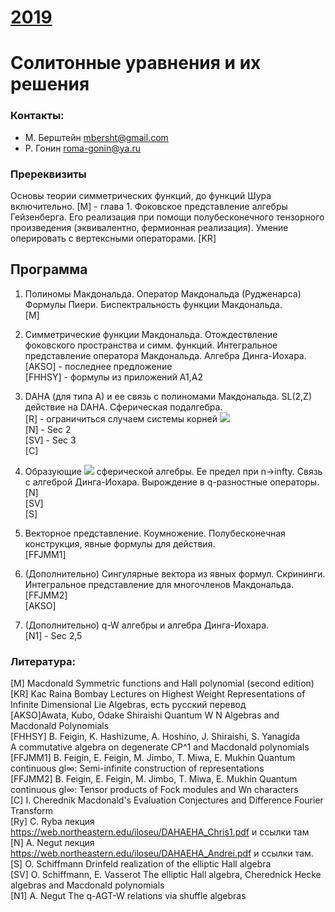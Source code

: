 # [__2019__](./README.md)

# Солитонные уравнения и их решения  

### Контакты:
* М. Берштейн <mbersht@gmail.com> 
* Р. Гонин <roma-gonin@ya.ru>

### Пререквизиты
Основы теории симметрических функций, до функций Шура включительно. [M] - глава 1. Фоковское представление алгебры Гейзенберга. Его реализация при помощи полубесконечного тензорного произведения (эквивалентно, фермионная реализация). Умение оперировать с вертексными операторами. [KR]

## Программа

1. Полиномы Макдональда. Оператор Макдональда (Рудженарса) Формулы Пиери. Биспектральность функции Макдональда.  
[M]  


2. Симметрические функции Макдональда. Отождествление фоковского пространства и симм. функций. Интегральное представление оператора Макдональда. Алгебра Динга-Иохара.  
[AKSO] - последнее предложение  
[FHHSY] - формулы из приложений A1,A2  


3. DAHA (для типа A) и ее связь с полиномами Макдональда. SL(2,Z) действие на DAHA. Сферическая подалгебра.  
[R] - ограничиться случаем системы корней <img src="https://render.githubusercontent.com/render/math?math=A_n">  
[N] - Sec 2  
[SV] - Sec 3  
[C]  

4. Образующие <img src="https://render.githubusercontent.com/render/math?math=P_{a,b}"> сферической алгебры. Ее предел при n->infty. Связь с алгеброй Динга-Иохара. Вырождение в q-разностные операторы.  
[N]  
[SV]  
[S]  


5. Векторное представление. Коумножение. Полубесконечная конструкция, явные формулы для действия.  
[FFJMM1]  


6. (Дополнительно) Сингулярные вектора из явных формул. Скрининги.  Интегральное представление для многочленов Макдональда.  
[FFJMM2]  
[AKSO]  


7. (Дополнительно) q-W алгебры и алгебра Динга-Иохара.  
[N1] - Sec 2,5


### Литература:
[M] Macdonald Symmetric functions and Hall polynomial (second edition)  
[KR] Kac Raina Bombay Lectures on Highest Weight Representations of Infinite Dimensional Lie Algebras, есть русский перевод  
[AKSO]Awata, Kubo, Odake Shiraishi  Quantum W N Algebras and Macdonald Polynomials  
[FHHSY] B. Feigin, K. Hashizume, A. Hoshino, J. Shiraishi, S. Yanagida  
A commutative algebra on degenerate CP^1 and Macdonald polynomials  
[FFJMM1] B. Feigin, E. Feigin, M. Jimbo, T. Miwa, E. Mukhin Quantum continuous gl∞: Semi-infinite construction of representations  
[FFJMM2] B. Feigin, E. Feigin, M. Jimbo, T. Miwa, E. Mukhin  Quantum continuous gl∞: Tensor products of Fock modules and Wn characters  
[C] I. Cherednik Macdonald's Evaluation Conjectures and Difference Fourier Transform  
[Ry] C. Ryba  лекция <https://web.northeastern.edu/iloseu/DAHAEHA_Chris1.pdf>  и ссылки там  
[N] A. Negut лекция <https://web.northeastern.edu/iloseu/DAHAEHA_Andrei.pdf> и ссылки там.  
[S] O. Schiffmann Drinfeld realization of the elliptic Hall algebra  
[SV] O. Schiffmann, E. Vasserot The elliptic Hall algebra, Cherednick Hecke algebras and Macdonald polynomials  
[N1] A. Negut The q-AGT-W relations via shuffle algebras

